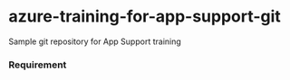 # azure-training-for-app-support-git
Sample git repository for App Support training

### Requirement



